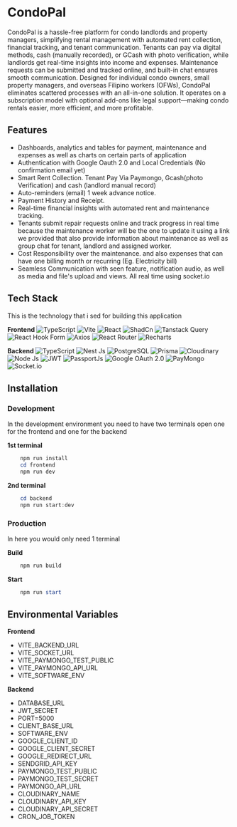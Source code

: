 # CondoPal

CondoPal is a hassle-free platform for condo landlords and property managers, simplifying rental management with automated rent collection, financial tracking, and tenant communication. Tenants can pay via digital methods, cash (manually recorded), or GCash with photo verification, while landlords get real-time insights into income and expenses. Maintenance requests can be submitted and tracked online, and built-in chat ensures smooth communication. Designed for individual condo owners, small property managers, and overseas Filipino workers (OFWs), CondoPal eliminates scattered processes with an all-in-one solution. It operates on a subscription model with optional add-ons like legal support—making condo rentals easier, more efficient, and more profitable.

## Features
- Dashboards, analytics and tables for payment, maintenance and expenses as well as charts on certain parts of application
- Authentication with Google Oauth 2.0 and Local Credentials (No confirmation email yet)
- Smart Rent Collection. Tenant Pay Via Paymongo, Gcash(photo Verification) and cash (landlord manual record)
- Auto-reminders (email) 1 week advance notice.
- Payment History and Receipt.
- Real-time financial insights with automated rent and maintenance tracking.
- Tenants submit repair requests online and track progress in real time because the maintenance worker will be the one to update it using a link we provided that also provide information about maintenance as well as group chat for tenant, landlord and assigned worker.
- Cost Responsibility over the maintenance. and also expenses that can have one billing month or recurring (Eg. Electricity bill)
- Seamless Communication with seen feature, notification audio, as well as media and file's upload and views. All real time using socket.io

## Tech Stack
This is the technology that i sed for building this application

**Frontend**
![TypeScript](https://img.shields.io/badge/TypeScript-3178C6?logo=typescript&logoColor=fff)
![Vite](https://img.shields.io/badge/Vite-B73BFE?style=for-the-badge&logo=vite&logoColor=FFD62E)
![React](https://img.shields.io/badge/React-20232A?style=for-the-badge&logo=react&logoColor=61DAFB)
![ShadCn](https://img.shields.io/badge/shadcn%2Fui-000?logo=shadcnui&logoColor=fff)
![Tanstack Query](https://img.shields.io/badge/React_Query-FF4154?style=for-the-badge&logo=ReactQuery&logoColor=white)
![React Hook Form](https://img.shields.io/badge/React%20Hook%20Form-EC5990?logo=reacthookform&logoColor=fff)
![Axios](https://img.shields.io/badge/axios-671ddf?&style=for-the-badge&logo=axios&logoColor=white)
![React Router](https://img.shields.io/badge/React_Router-CA4245?logo=react-router&logoColor=white)
![Recharts](https://img.shields.io/badge/Recharts-2.15.1-FF6B81?logo=recharts&logoColor=white&style=flat-square)

**Backend**
![TypeScript](https://img.shields.io/badge/TypeScript-3178C6?logo=typescript&logoColor=fff)
![Nest Js](https://img.shields.io/badge/nestjs-E0234E?style=for-the-badge&logo=nestjs&logoColor=white)
![PostgreSQL](https://img.shields.io/badge/PostgreSQL-316192?style=for-the-badge&logo=postgresql&logoColor=white)
![Prisma](https://img.shields.io/badge/Prisma-2D3748?logo=prisma&logoColor=white)
![Cloudinary](https://img.shields.io/badge/Cloudinary-3448C5?style=for-the-badge&logo=Cloudinary&logoColor=white)
![Node Js](https://img.shields.io/badge/Node%20js-339933?style=for-the-badge&logo=nodedotjs&logoColor=white)
![JWT](https://img.shields.io/badge/JWT-000000?style=for-the-badge&logo=JSON%20web%20tokens&logoColor=white)
![PassportJs](https://img.shields.io/badge/Passport.js-24a357?style=for-the-badge&logo=passport&logoColor=white)
![Google OAuth 2.0](https://img.shields.io/badge/Google_OAuth_2.0-4285F4?logo=google&logoColor=white&style=flat-square)
![PayMongo](https://img.shields.io/badge/PayMongo-00B14F?logo=data:image/svg+xml;base64,BASE64_SVG_DATA&logoColor=white&style=flat-square)
![Socket.io](https://img.shields.io/badge/Socket.io-010101??style=flat-square&logo=Socket.io&logoColor=white)

## Installation

### Development

In the development environment you need to have two terminals open one for the frontend and one for the backend

**1st terminal**
```powershell
    npm run install
    cd frontend 
    npm run dev
```

**2nd terminal**
```powershell
    cd backend
    npm run start:dev
```

### Production
In here you would only need 1 terminal

**Build**
```powershell
    npm run build
```

**Start**
```powershell
    npm run start
```

## Environmental Variables
**Frontend**
- VITE_BACKEND_URL
- VITE_SOCKET_URL
- VITE_PAYMONGO_TEST_PUBLIC
- VITE_PAYMONGO_API_URL
- VITE_SOFTWARE_ENV

**Backend**
- DATABASE_URL
- JWT_SECRET
- PORT=5000
- CLIENT_BASE_URL
- SOFTWARE_ENV
- GOOGLE_CLIENT_ID
- GOOGLE_CLIENT_SECRET
- GOOGLE_REDIRECT_URL
- SENDGRID_API_KEY
- PAYMONGO_TEST_PUBLIC
- PAYMONGO_TEST_SECRET
- PAYMONGO_API_URL
- CLOUDINARY_NAME
- CLOUDINARY_API_KEY
- CLOUDINARY_API_SECRET
- CRON_JOB_TOKEN
